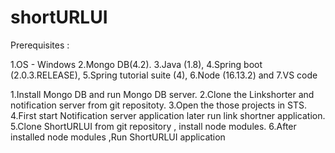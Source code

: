 # shortURLUI
Prerequisites :

1.OS - Windows
2.Mongo DB(4.2).
3.Java (1.8),
4.Spring boot (2.0.3.RELEASE),
5.Spring tutorial suite (4),
6.Node (16.13.2) and
7.VS code



1.Install Mongo DB and run Mongo DB server.
2.Clone the Linkshorter and notification server from git repositoty.
3.Open the those projects in STS.
4.First start Notification server application later run link shortner application.
5.Clone ShortURLUI from git repository , install node modules.
6.After installed node modules ,Run ShortURLUI application